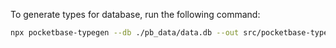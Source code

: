 To generate types for database, run the following command:

```bash
npx pocketbase-typegen --db ./pb_data/data.db --out src/pocketbase-types.ts
```
